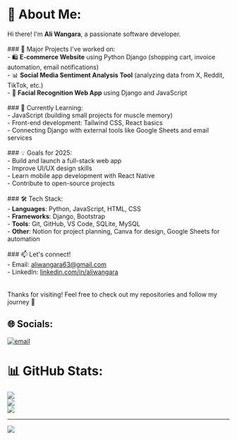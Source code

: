 # 💫 About Me:
Hi there! I'm **Ali Wangara**, a passionate software developer.<br><br>### 🔭 Major Projects I've worked on:<br>- 🛍️ **E-commerce Website** using Python Django (shopping cart, invoice automation, email notifications)<br>- 📊 **Social Media Sentiment Analysis Tool** (analyzing data from X, Reddit, TikTok, etc.)<br>- 👤 **Facial Recognition Web App** using Django and JavaScript<br><br>### 🌱 Currently Learning:<br>- JavaScript (building small projects for muscle memory)<br>- Front-end development: Tailwind CSS, React basics<br>- Connecting Django with external tools like Google Sheets and email services<br><br>### 💡 Goals for 2025:<br>- Build and launch a full-stack web app<br>- Improve UI/UX design skills<br>- Learn mobile app development with React Native<br>- Contribute to open-source projects<br><br>### 🛠️ Tech Stack:<br>- **Languages**: Python, JavaScript, HTML, CSS<br>- **Frameworks**: Django, Bootstrap<br>- **Tools**: Git, GitHub, VS Code, SQLite, MySQL<br>- **Other**: Notion for project planning, Canva for design, Google Sheets for automation<br><br>### 📫 Let's connect!<br>- Email: aliwangara63@gmail.com<br>- LinkedIn: [linkedin.com/in/aliwangara](https://www.linkedin.com/in/aliwangara)<br><br><br>Thanks for visiting! Feel free to check out my repositories and follow my journey 🚀


## 🌐 Socials:
[![email](https://img.shields.io/badge/Email-D14836?logo=gmail&logoColor=white)](mailto:aliwangara63@gmail.com) 


# 📊 GitHub Stats:
![](https://github-readme-stats.vercel.app/api?username=Aliwangara&theme=dark&hide_border=false&include_all_commits=false&count_private=false)<br/>
![](https://nirzak-streak-stats.vercel.app/?user=Aliwangara&theme=dark&hide_border=false)<br/>
![](https://github-readme-stats.vercel.app/api/top-langs/?username=Aliwangara&theme=dark&hide_border=false&include_all_commits=false&count_private=false&layout=compact)

---
[![](https://visitcount.itsvg.in/api?id=Aliwangara&icon=0&color=0)](https://visitcount.itsvg.in)

<!-- Proudly created with GPRM ( https://gprm.itsvg.in ) -->
